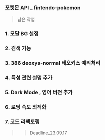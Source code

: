 ### 포켓몬 API _ fintendo-pokemon

>남은 작업

### 1. 모달 BG 설정 
### 2. 검색 기능
### 3. 386 deoxys-normal 테오키스 예외처리
### 4. 특성 관련 설명 추가
### 5. Dark Mode , 영어 버전 추가
### 6. 로딩 속도 최적화
### 7. 코드 리팩토링 

>> Deadline_23.09.17